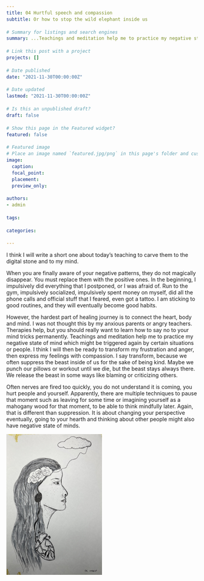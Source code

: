 ```yaml
---
title: 04 Hurtful speech and compassion 
subtitle: Or how to stop the wild elephant inside us 

# Summary for listings and search engines
summary: ...Teachings and meditation help me to practice my negative state of mind which might be triggered again by certain situations or people. I think I will then be ready to transform my frustration and anger, then express my feelings with compassion...

# Link this post with a project
projects: []

# Date published
date: "2021-11-30T00:00:00Z"

# Date updated
lastmod: "2021-11-30T00:00:00Z"

# Is this an unpublished draft?
draft: false

# Show this page in the Featured widget?
featured: false

# Featured image
# Place an image named `featured.jpg/png` in this page's folder and customize its options here.
image:
  caption: 
  focal_point:
  placement: 
  preview_only: 

authors:
- admin

tags:

categories:

---
```


I think I will write a short one about today’s teaching to carve them to the digital stone and to my mind. 

When you are finally aware of your negative patterns, they do not magically disappear. You must replace them with the positive ones. In the beginning, I impulsively did everything that I postponed, or I was afraid of. Run to the gym, impulsively socialized, impulsively spent money on myself, did all the phone calls and official stuff that I feared, even got a tattoo. 
I am sticking to good routines, and they will eventually become good habits. 

However, the hardest part of healing journey is to connect the heart, body and mind. I was not thought this by my anxious parents or angry teachers. Therapies help, but you should really want to learn how to say no to your mind tricks permanently. Teachings and meditation help me to practice my negative state of mind which might be triggered again by certain situations or people. I think I will then be ready to transform my frustration and anger, then express my feelings with compassion. I say transform, because we often suppress the beast inside of us for the sake of being kind. Maybe we punch our pillows or workout until we die, but the beast stays always there. We release the beast in some ways like blaming or criticizing others. 

Often nerves are fired too quickly, you do not understand it is coming, you hurt people and yourself. Apparently, there are multiple techniques to pause that moment such as leaving for some time or imagining yourself as a mahogany wood for that moment, to be able to think mindfully later. Again, that is different than suppression. It is about changing your perspective eventually, going to your hearth and thinking about other people might also have negative state of minds. 

<img src="images/intuition.jpeg" alt="" width="50%"/>


